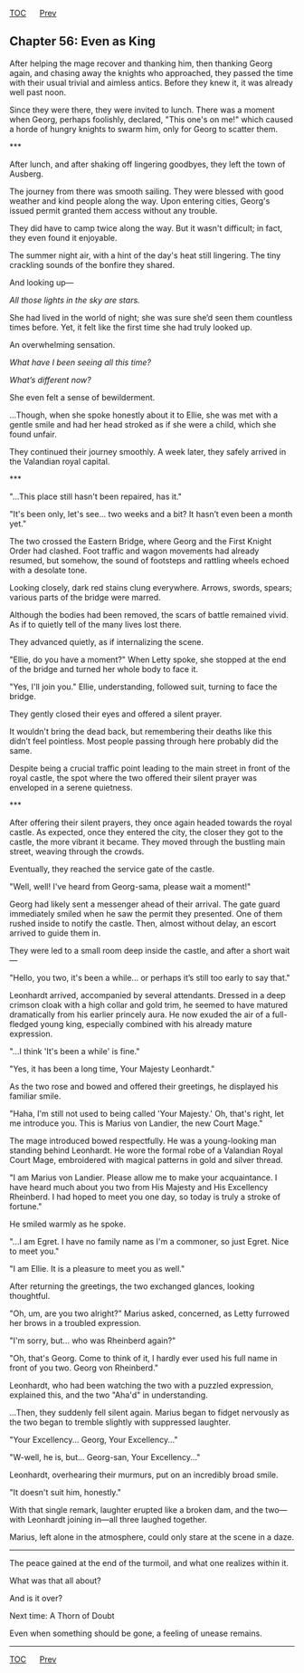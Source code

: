 [TOC](../readme.md)&nbsp;&nbsp;&nbsp;&nbsp;&nbsp;&nbsp;[Prev](index_split_031.md)&nbsp;&nbsp;&nbsp;&nbsp;&nbsp;&nbsp;



## Chapter 56: Even as King

After helping the mage recover and thanking him, then thanking Georg
again, and chasing away the knights who approached, they passed the time
with their usual trivial and aimless antics. Before they knew it, it was
already well past noon.

Since they were there, they were invited to lunch. There was a moment
when Georg, perhaps foolishly, declared, "This one's on me!" which
caused a horde of hungry knights to swarm him, only for Georg to scatter
them.

\*\*\*

After lunch, and after shaking off lingering goodbyes, they left the
town of Ausberg.

The journey from there was smooth sailing. They were blessed with good
weather and kind people along the way. Upon entering cities, Georg's
issued permit granted them access without any trouble.

They did have to camp twice along the way. But it wasn't difficult; in
fact, they even found it enjoyable.

The summer night air, with a hint of the day's heat still lingering. The
tiny crackling sounds of the bonfire they shared.

And looking up—

*All those lights in the sky are stars.*

She had lived in the world of night; she was sure she’d seen them
countless times before. Yet, it felt like the first time she had truly
looked up.

An overwhelming sensation.

*What have I been seeing all this time?*

*What’s different now?*

She even felt a sense of bewilderment.

...Though, when she spoke honestly about it to Ellie, she was met with a
gentle smile and had her head stroked as if she were a child, which she
found unfair.

They continued their journey smoothly. A week later, they safely arrived
in the Valandian royal capital.

\*\*\*

"...This place still hasn't been repaired, has it."

"It's been only, let's see... two weeks and a bit? It hasn’t even been a
month yet."

The two crossed the Eastern Bridge, where Georg and the First Knight
Order had clashed. Foot traffic and wagon movements had already resumed,
but somehow, the sound of footsteps and rattling wheels echoed with a
desolate tone.

Looking closely, dark red stains clung everywhere. Arrows, swords,
spears; various parts of the bridge were marred.

Although the bodies had been removed, the scars of battle remained
vivid. As if to quietly tell of the many lives lost there.

They advanced quietly, as if internalizing the scene.

"Ellie, do you have a moment?" When Letty spoke, she stopped at the end
of the bridge and turned her whole body to face it.

"Yes, I'll join you." Ellie, understanding, followed suit, turning to
face the bridge.

They gently closed their eyes and offered a silent prayer.

It wouldn't bring the dead back, but remembering their deaths like this
didn’t feel pointless. Most people passing through here probably did the
same.

Despite being a crucial traffic point leading to the main street in
front of the royal castle, the spot where the two offered their silent
prayer was enveloped in a serene quietness.

\*\*\*

After offering their silent prayers, they once again headed towards the
royal castle. As expected, once they entered the city, the closer they
got to the castle, the more vibrant it became. They moved through the
bustling main street, weaving through the crowds.

Eventually, they reached the service gate of the castle.

"Well, well! I've heard from Georg-sama, please wait a moment!"

Georg had likely sent a messenger ahead of their arrival. The gate guard
immediately smiled when he saw the permit they presented. One of them
rushed inside to notify the castle. Then, almost without delay, an
escort arrived to guide them in.

They were led to a small room deep inside the castle, and after a short
wait—

"Hello, you two, it's been a while... or perhaps it’s still too early to
say that."

Leonhardt arrived, accompanied by several attendants. Dressed in a deep
crimson cloak with a high collar and gold trim, he seemed to have
matured dramatically from his earlier princely aura. He now exuded the
air of a full-fledged young king, especially combined with his already
mature expression.

"...I think 'It's been a while' is fine."

"Yes, it has been a long time, Your Majesty Leonhardt."

As the two rose and bowed and offered their greetings, he displayed his
familiar smile.

"Haha, I'm still not used to being called 'Your Majesty.' Oh, that's
right, let me introduce you. This is Marius von Landier, the new Court
Mage."

The mage introduced bowed respectfully. He was a young-looking man
standing behind Leonhardt. He wore the formal robe of a Valandian Royal
Court Mage, embroidered with magical patterns in gold and silver thread.

"I am Marius von Landier. Please allow me to make your acquaintance. I
have heard much about you two from His Majesty and His Excellency
Rheinberd. I had hoped to meet you one day, so today is truly a stroke
of fortune."

He smiled warmly as he spoke.

"...I am Egret. I have no family name as I'm a commoner, so just Egret.
Nice to meet you."

"I am Ellie. It is a pleasure to meet you as well."

After returning the greetings, the two exchanged glances, looking
thoughtful.

"Oh, um, are you two alright?" Marius asked, concerned, as Letty
furrowed her brows in a troubled expression.

"I'm sorry, but... who was Rheinberd again?"

"Oh, that's Georg. Come to think of it, I hardly ever used his full name
in front of you two. Georg von Rheinberd."

Leonhardt, who had been watching the two with a puzzled expression,
explained this, and the two "Aha'd" in understanding.

...Then, they suddenly fell silent again. Marius began to fidget
nervously as the two began to tremble slightly with suppressed laughter.

"Your Excellency... Georg, Your Excellency..."

"W-well, he is, but... Georg-san, Your Excellency..."

Leonhardt, overhearing their murmurs, put on an incredibly broad smile.

"It doesn't suit him, honestly."

With that single remark, laughter erupted like a broken dam, and the
two—with Leonhardt joining in—all three laughed together.

Marius, left alone in the atmosphere, could only stare at the scene in a
daze.

------------------------------------------------------------------------

The peace gained at the end of the turmoil, and what one realizes within
it.

What was that all about?

And is it over?

Next time: A Thorn of Doubt

Even when something should be gone, a feeling of unease remains.


---
[TOC](../readme.md)&nbsp;&nbsp;&nbsp;&nbsp;&nbsp;&nbsp;[Prev](index_split_031.md)&nbsp;&nbsp;&nbsp;&nbsp;&nbsp;&nbsp;

